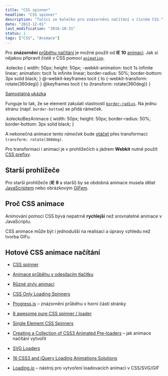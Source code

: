 ```yaml
---
title: "CSS spinner"
headline: "CSS spinner"
description: "Točící se kolečko pro znázornění načítání v čistém CSS."
date: "2013-12-01"
last_modification: "2016-10-31"
status: 1
tags: ["CSS", "Animace"]
---
```


Pro **znázornění** [průběhu načítání](/animace-nacitani) je možné použít od **IE 10** [animaci](/animace). Jak si nějakou připravit čistě v CSS pomocí [`animation`](/animation).

.kolecko {
    width: 50px; 
    height: 50px;
    -webkit-animation: tocit 1s infinite linear;
    animation: tocit 1s infinite linear;
    border-radius: 50%;
    border-bottom: 3px solid black;
}
@-webkit-keyframes tocit {
    to {-webkit-transform: rotate(360deg)}
}
@keyframes tocit {
    to {transform: rotate(360deg)}
}

[Samostatná ukázka](http://kod.djpw.cz/nhcb)

Funguje to tak, že se element zakulatí vlastností [`border-radius`](/border-radius). Na jednu stranu (např. `border-bottom`) se přidá rámeček.

.koleckoBezAnimace {
    width: 50px; 
    height: 50px;
    border-radius: 50%;
    border-bottom: 3px solid black;
}

A nekonečná animace tento *rámeček* bude [otáčet](/rotace) přes transformaci: `transform: rotate(360deg)`.

Pro transformaci i animaci je v prohlížečích s jádrem **Webkit** nutné použít [CSS prefixy](/css-prefixy).

## Starší prohlížeče

Pro starší prohlížeče (**IE 9** a starší) by se obdobná animace musela dělat [JavaScriptem](/js) nebo obrázkovým [GIFem](/format-obrazku#gif).

## Proč CSS animace

Animování pomocí CSS bývá nepatrně **rychlejší** než srovnatelné animace v JavaScriptu.

CSS animace může být i jednodušší na realisaci a úpravy vzhledu než tvorba GIFu.

## Hotové CSS animace načítání

  - [CSS spinner](http://lea.verou.me/2013/11/cleanest-css-spinner-ever/)

  - [Animace průběhu v odesílacím tlačítku](http://tympanus.net/Development/ProgressButtonStyles/)

  - [Různé styly animací](http://tobiasahlin.com/spinkit/)

  - [CSS Only Loading Spinners](http://www.paulund.co.uk/playground/demo/css-only-loading-spinner/)

  - [Progress.js](http://usablica.github.io/progress.js/) – znázornění průběhu v horní části stránky

  - [8 awesome pure CSS spinner / loader](https://www.dev-metal.com/8-awesome-spinners-loaders-pure-css/)

  - [Single Element CSS Spinners](http://projects.lukehaas.me/css-loaders/)

  - [Creating a Collection of CSS3 Animated Pre-loaders](http://webdesign.tutsplus.com/tutorials/creating-a-collection-of-css3-animated-pre-loaders--cms-21978) – jak animace načítání vytvořit

  - [SVG Loaders](http://samherbert.net/svg-loaders/)

  - [16 CSS3 and jQuery Loading Animations Solutions](http://designmodo.com/css3-jquery-loading-animations/)

  - [Loading.io](http://loading.io/) – nástroj pro vytvoření loadovacích animací v CSS/SVG/GIF